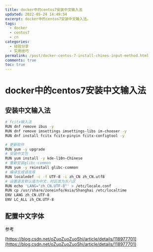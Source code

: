 ```yaml
---
title: docker中的centos7安装中文输入法
updated: 2022-05-24 14:49:54
excerpt: docker中的centos7安装中文输入法。
tags:
  - docker
  - centos7
  - cn
categories:
  - 经验分享
  - 实用技巧
permalink: /post/docker-centos-7-install-chines-input-method.html
comments: true
toc: true
---
```

# docker中的centos7安装中文输入法

## 安装中文输入法

```bash
# fcitx输入法
RUN dnf remove ibus -y
RUN dnf remove imsettings imsettings-libs im-chooser -y
RUN dnf install fcitx fcitx-pinyin fcitx-configtool -y

# 更新软件
RUN yum -y upgrade
# 安装中文包
RUN yum install -y kde-l10n-Chinese
# 重新安装glibc-common
RUN yum -y reinstall glibc-common
# 编译生成语言库
RUN localedef -c -f UTF-8 -i zh_CN zh_CN.utf8
# 设置语言默认值为中文，时区改为东八区
RUN echo 'LANG="zh_CN.UTF-8"' > /etc/locale.conf
RUN cp /usr/share/zoneinfo/Asia/Shanghai /etc/localtime
ENV LANG zh_CN.UTF-8
ENV LC_ALL zh_CN.UTF-8
```

## 配置中文字体

参考

[https://blog.csdn.net/oZuoZuoZuoShi/article/details/118977701](https://blog.csdn.net/oZuoZuoZuoShi/article/details/118977701)